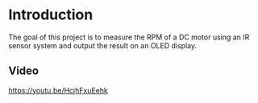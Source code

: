 # Introduction

The goal of this project is to measure the RPM of a DC motor using an IR sensor system and output the result on an OLED display.

## Video

https://youtu.be/HcjhFxuEehk
